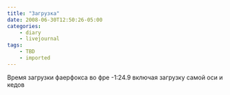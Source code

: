 ```yaml
---
title: "Загрузка"
date: 2008-06-30T12:50:26-05:00
categories:
    - diary
    - livejournal
tags:
    - TBD
    - imported
---
```


Время загрузки фаерфокса во фре -1:24.9 включая загрузку самой оси и кедов